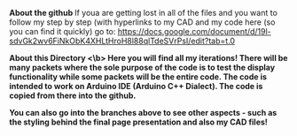 <b> About the github </b>
If youa are getting lost in all of the files and you want to follow my step by step (with hyperlinks to my CAD and my code here (so you can find it quickly) go to:
https://docs.google.com/document/d/19l-sdvGk2wv6FiNkObK4XHLtHroH8l88qlTdeSVrPsI/edit?tab=t.0

<b> About this Directory <\b>
Here you will find all my iterations! There will be many packets where the sole purpose of the code is to test the display functionality while some packets will be the entire code. The code is intended to work on Arduino IDE (Arduino C++ Dialect). The code is copied from there into the github.

You can also go into the branches above to see other aspects - such as the styling behind the final page presentation and also my CAD files!


